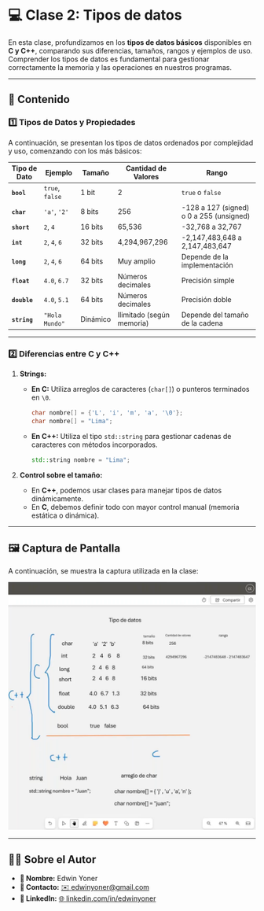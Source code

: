 # 💻 Clase 2: Tipos de datos

En esta clase, profundizamos en los **tipos de datos básicos** disponibles en **C y C++**, comparando sus diferencias, tamaños, rangos y ejemplos de uso. Comprender los tipos de datos es fundamental para gestionar correctamente la memoria y las operaciones en nuestros programas.

---

## 📖 Contenido

### **1️⃣ Tipos de Datos y Propiedades**

A continuación, se presentan los tipos de datos ordenados por complejidad y uso, comenzando con los más básicos:

| Tipo de Dato | Ejemplo         | Tamaño | Cantidad de Valores    | Rango                                |
|--------------|-----------------|--------|------------------------|--------------------------------------|
| **`bool`**   | `true`, `false` | 1 bit  | 2                      | `true` o `false`                    |
| **`char`**   | `'a'`, `'2'`    | 8 bits | 256                    | -128 a 127 (signed) o 0 a 255 (unsigned) |
| **`short`**  | `2`, `4`        | 16 bits| 65,536                 | -32,768 a 32,767                    |
| **`int`**    | `2`, `4`, `6`   | 32 bits| 4,294,967,296          | -2,147,483,648 a 2,147,483,647      |
| **`long`**   | `2`, `4`, `6`   | 64 bits| Muy amplio             | Depende de la implementación        |
| **`float`**  | `4.0`, `6.7`    | 32 bits| Números decimales      | Precisión simple                    |
| **`double`** | `4.0`, `5.1`    | 64 bits| Números decimales      | Precisión doble                     |
| **`string`** | `"Hola Mundo"`  | Dinámico | Ilimitado (según memoria) | Depende del tamaño de la cadena |

---

### **2️⃣ Diferencias entre C y C++**

1. **Strings:**
    - **En C:** Utiliza arreglos de caracteres (`char[]`) o punteros terminados en `\0`.
      ```c
      char nombre[] = {'L', 'i', 'm', 'a', '\0'};
      char nombre[] = "Lima";
      ```
    - **En C++:** Utiliza el tipo `std::string` para gestionar cadenas de caracteres con métodos incorporados.
      ```cpp
      std::string nombre = "Lima";
      ```

2. **Control sobre el tamaño:**
    - En **C++**, podemos usar clases para manejar tipos de datos dinámicamente.
    - En **C**, debemos definir todo con mayor control manual (memoria estática o dinámica).

---

## 🖼️ Captura de Pantalla

A continuación, se muestra la captura utilizada en la clase:

![Tipos de Datos](images/1.png)

---

## 👨‍💻 Sobre el Autor
- **👤 Nombre:** Edwin Yoner
- **📧 Contacto:** [✉️ edwinyoner@gmail.com](mailto:edwinyoner@gmail.com)
- **🔗 LinkedIn:** [🌐 linkedin.com/in/edwinyoner](https://www.linkedin.com/in/edwinyoner)
